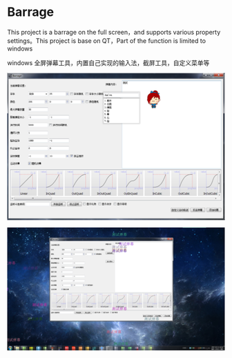 # Barrage
This project is a barrage on the full screen，and supports various property settings。This project is base on QT，Part of the function is limited to windows

windows 全屏弹幕工具，内置自己实现的输入法，截屏工具，自定义菜单等

![](ShowPictures/1.png)

![](ShowPictures/2.png)
